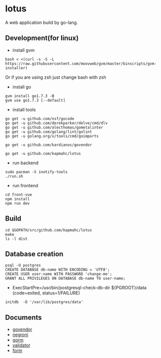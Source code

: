 # lotus
A web application build by go-lang.

## Development(for linux)

* install gvm

```
bash < <(curl -s -S -L https://raw.githubusercontent.com/moovweb/gvm/master/binscripts/gvm-installer)
```
Or if you are using zsh just change bash with zsh

* install go

```
gvm install go1.7.3 -B
gvm use go1.7.3 [--default]
```


* install tools

```
go get -u github.com/nsf/gocode
go get -u github.com/derekparker/delve/cmd/dlv
go get -u github.com/alecthomas/gometalinter
go get -u github.com/golang/lint/golint
go get -u golang.org/x/tools/cmd/goimports

go get -u github.com/kardianos/govendor

go get -u github.com/kapmahc/lotus
```

* run backend
```
sudo pacman -S inotify-tools
./run.sh
```

* run frontend
```
cd front-vue
npm install
npm run dev
```

## Build
```
cd $GOPATH/src/github.com/kapmahc/lotus
make
ls -l dist
```

## Database creation

```
psql -U postgres
CREATE DATABASE db-name WITH ENCODING = 'UTF8';
CREATE USER user-name WITH PASSWORD 'change-me';
GRANT ALL PRIVILEGES ON DATABASE db-name TO user-name;
```

* ExecStartPre=/usr/bin/postgresql-check-db-dir ${PGROOT}/data (code=exited, status=1/FAILURE)

```
initdb  -D '/var/lib/postgres/data'
```

## Documents
* [govendor](https://github.com/kardianos/govendor/blob/master/doc/faq.md)
* [negroni](https://github.com/urfave/negroni)
* [gorm](http://jinzhu.me/gorm/)
* [validator](https://github.com/go-playground/validator)
* [form](https://github.com/go-playground/form)


